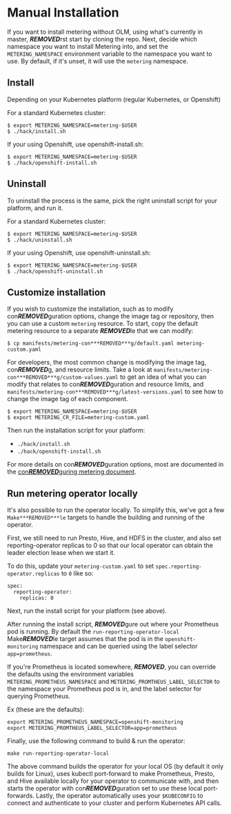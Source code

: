# Manual Installation

If you want to install metering without OLM, using what's currently in master, ***REMOVED***rst start by cloning the repo.
Next, decide which namespace you want to install Metering into, and set the `METERING_NAMESPACE` environment variable to the namespace you want to use.
By default, if it's unset, it will use the `metering` namespace.

## Install

Depending on your Kubernetes platform (regular Kubernetes, or Openshift)

For a standard Kubernetes cluster:

```
$ export METERING_NAMESPACE=metering-$USER
$ ./hack/install.sh
```

If your using Openshift, use openshift-install.sh:

```
$ export METERING_NAMESPACE=metering-$USER
$ ./hack/openshift-install.sh
```

## Uninstall

To uninstall the process is the same, pick the right uninstall script for your platform, and run it.

For a standard Kubernetes cluster:

```
$ export METERING_NAMESPACE=metering-$USER
$ ./hack/uninstall.sh
```

If your using Openshift, use openshift-uninstall.sh:

```
$ export METERING_NAMESPACE=metering-$USER
$ ./hack/openshift-uninstall.sh
```

## Customize installation


If you wish to customize the installation, such as to modify con***REMOVED***guration
options, change the image tag or repository, then you can use a custom
`metering` resource. To start, copy the default metering resource to a
separate ***REMOVED***le that we can modify:

```
$ cp manifests/metering-con***REMOVED***g/default.yaml metering-custom.yaml
```

For developers, the most common change is modifying the image tag, con***REMOVED***g, and resource limits.
Take a look at `manifests/metering-con***REMOVED***g/custom-values.yaml` to get an
idea of what you can modify that relates to con***REMOVED***guration and resource limits, and
`manifests/metering-con***REMOVED***g/latest-versions.yaml` to see  how to change the
image tag of each component.

```
$ export METERING_NAMESPACE=metering-$USER
$ export METERING_CR_FILE=metering-custom.yaml
```

Then run the installation script for your platform:

- `./hack/install.sh`
- `./hack/openshift-install.sh`

For more details on con***REMOVED***guration options, most are documented in the [con***REMOVED***guring metering document][con***REMOVED***guring-metering].

## Run metering operator locally

It's also possible to run the operator locally.
To simplify this, we've got a few `Make***REMOVED***le` targets to handle the building and running of the operator.

First, we still need to run Presto, Hive, and HDFS in the cluster, and also set reporting-operator replicas to 0 so that our local operator can obtain the leader election lease when we start it.

To do this, update your `metering-custom.yaml` to set `spec.reporting-operator.replicas` to `0` like so:

```
spec:
  reporting-operator:
    replicas: 0
```

Next, run the install script for your platform (see above).

After running the install script, ***REMOVED***gure out where your Prometheus pod is running.
By default the `run-reporting-operator-local` Make***REMOVED***le target assumes that the pod is in the `openshift-monitoring` namespace and can be queried using the label selector `app=prometheus`.

If you're Prometheus is located somewhere, ***REMOVED***, you can override the defaults using the environment variables `METERING_PROMETHEUS_NAMESPACE` and `METERING_PROMTHEUS_LABEL_SELECTOR` to the namespace your Prometheus pod is in, and the label selector for querying Prometheus.

Ex (these are the defaults):
```
export METERING_PROMETHEUS_NAMESPACE=openshift-monitoring
export METERING_PROMTHEUS_LABEL_SELECTOR=app=prometheus
```

Finally, use the following command to build & run the operator:

```
make run-reporting-operator-local
```

The above command builds the operator for your local OS (by default it only builds for Linux), uses kubectl port-forward to make Prometheus, Presto, and Hive available locally for your operator to communicate with, and then starts the operator with con***REMOVED***guration set to use these local port-forwards.
Lastly, the operator automatically uses your `$KUBECONFIG` to connect and authenticate to your cluster and perform Kubernetes API calls.


[con***REMOVED***guring-metering]: metering-con***REMOVED***g.md
